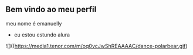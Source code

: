 ## Bem vindo ao meu perfil 

meu nome é emanuelly 

- eu estou estundo alura








 ![]((https://media1.tenor.com/m/oq0vcJwShREAAAAC/dance-polarbear.gif)
